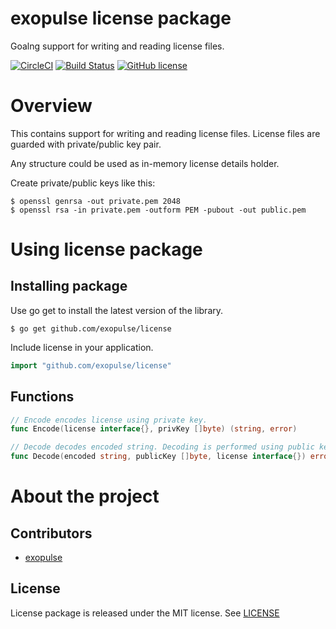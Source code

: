 # exopulse license package
Goalng support for writing and reading license files.

[![CircleCI](https://circleci.com/gh/exopulse/license.svg?style=svg)](https://circleci.com/gh/exopulse/license)
[![Build Status](https://travis-ci.org/exopulse/license.svg?branch=master)](https://travis-ci.org/exopulse/license)
[![GitHub license](https://img.shields.io/github/license/exopulse/license.svg)](https://github.com/exopulse/license/blob/master/LICENSE)

# Overview

This contains support for writing and reading license files. License files are guarded with private/public key pair.

Any structure could be used as in-memory license details holder.

Create private/public keys like this:

    $ openssl genrsa -out private.pem 2048
    $ openssl rsa -in private.pem -outform PEM -pubout -out public.pem

# Using license package

## Installing package

Use go get to install the latest version of the library.

    $ go get github.com/exopulse/license
 
Include license in your application.
```go
import "github.com/exopulse/license"
```

## Functions
```go
// Encode encodes license using private key.
func Encode(license interface{}, privKey []byte) (string, error)

// Decode decodes encoded string. Decoding is performed using public key.
func Decode(encoded string, publicKey []byte, license interface{}) error
```

# About the project

## Contributors

* [exopulse](https://github.com/exopulse)

## License

License package is released under the MIT license. See
[LICENSE](https://github.com/exopulse/license/blob/master/LICENSE)
